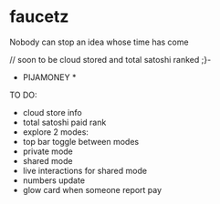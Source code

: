 # faucetz
Nobody can stop an idea whose time has come

// soon to be cloud stored and total satoshi ranked ;}-

 * PIJAMONEY * 

TO DO:

- cloud store info
- total satoshi paid rank
- explore 2 modes:
 - top bar toggle between modes
 - private mode
 - shared mode
- live interactions for shared mode
 - numbers update
 - glow card when someone report pay
